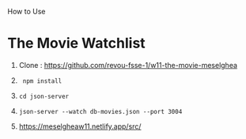 How to Use

# The Movie Watchlist

1. Clone : https://github.com/revou-fsse-1/w11-the-movie-meselghea
2. ```
    npm install
    ```
3. ```
   cd json-server
   ```
4. ```
   json-server --watch db-movies.json --port 3004
5. https://meselgheaw11.netlify.app/src/

